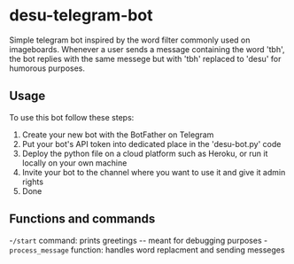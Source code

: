 # desu-telegram-bot
Simple telegram bot inspired by the word filter commonly used on imageboards. Whenever a user sends a message containing the word 'tbh', the bot replies with the same messege but with 'tbh' replaced to 'desu' for humorous purposes.
## Usage 
To use this bot follow these steps:
1. Create your new bot with the BotFather on Telegram
2. Put your bot's API token into dedicated place in the 'desu-bot.py' code
3. Deploy the python file on a cloud platform such as Heroku, or run it locally on your own machine
4. Invite your bot to the channel where you want to use it and give it admin rights
5. Done
## Functions and commands 
-```/start``` command: prints greetings -- meant for debugging purposes
-```process_message``` function: handles word replacment and sending messeges
